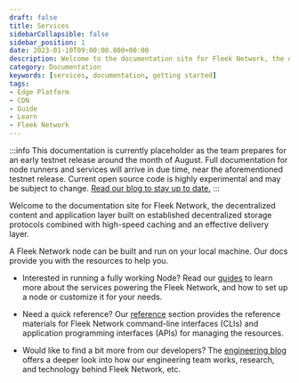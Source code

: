 ```yaml
---
draft: false
title: Services
sidebarCollapsible: false
sidebar_position: 1
date: 2023-01-10T09:00:00.000+00:00
description: Welcome to the documentation site for Fleek Network, the decentralized content and application layer built on established decentralized storage protocols combined with high-speed caching and an effective delivery layer.
category: Documentation
keywords: [services, documentation, getting started]
tags:
- Edge Platform
- CDN
- Guide
- Learn
- Fleek Network
---
```


:::info
This documentation is currently placeholder as the team prepares for an early testnet release around the month of August. Full documentation for node runners and services will arrive in due time, near the aforementioned testnet release. Current open source code is highly experimental and may be subject to change. [Read our blog to stay up to date.](https://blog.fleek.network/)
:::


Welcome to the documentation site for Fleek Network, the decentralized content and application layer built on established decentralized storage protocols combined with high-speed caching and an effective delivery layer.

A Fleek Network node can be built and run on your local machine. Our docs provide you with the resources to help you.

- Interested in running a fully working Node? Read our [guides](/guides) to learn more about the services powering the Fleek Network, and how to set up a node or customize it for your needs.

- Need a quick reference? Our [reference](/reference) section provides the reference materials for Fleek Network command-line interfaces (CLIs) and application programming interfaces (APIs) for managing the resources.

- Would like to find a bit more from our developers? The [engineering blog](/blog) offers a deeper look into how our engineering team works, research, and technology behind Fleek Network, etc.

